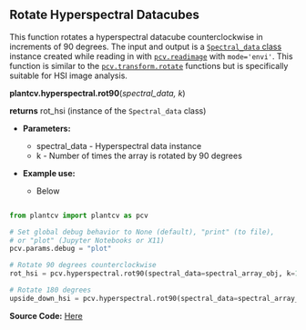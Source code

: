 ## Rotate Hyperspectral Datacubes 

This function rotates a hyperspectral datacube counterclockwise in increments of 90 degrees.  The input and output is a [`Spectral_data` class](Spectral_data.md) 
instance created while reading in with [`pcv.readimage`](read_image.md) with `mode='envi'`. This function is similar to the [`pcv.transform.rotate`](rotate2.md) functions
but is specifically suitable for HSI image analysis. 

**plantcv.hyperspectral.rot90**(*spectral_data, k*)

**returns** rot_hsi (instance of the `Spectral_data` class)

- **Parameters:**
    - spectral_data      - Hyperspectral data instance
    - k                  - Number of times the array is rotated by 90 degrees


- **Example use:**
    - Below
    
    

```python

from plantcv import plantcv as pcv

# Set global debug behavior to None (default), "print" (to file), 
# or "plot" (Jupyter Notebooks or X11)
pcv.params.debug = "plot"

# Rotate 90 degrees counterclockwise 
rot_hsi = pcv.hyperspectral.rot90(spectral_data=spectral_array_obj, k=1)

# Rotate 180 degrees
upside_down_hsi = pcv.hyperspectral.rot90(spectral_data=spectral_array_obj, k=2)

```


**Source Code:** [Here](https://github.com/danforthcenter/plantcv/blob/master/plantcv/plantcv/hyperspectral/rot90.py)
